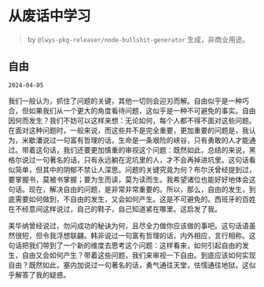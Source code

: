 # 从废话中学习

> by `@lwys-pkg-releaser/node-bullshit-generator` 生成，非商业用途。

## 自由

`2024-04-05`

我们一般认为，抓住了问题的关键，其他一切则会迎刃而解。自由似乎是一种巧合，但如果我们从一个更大的角度看待问题，这似乎是一种不可避免的事实。自由因何而发生？我们不妨可以这样来想：无论如何，每个人都不得不面对这些问题。在面对这种问题时，一般来说，而这些并不是完全重要，更加重要的问题是，我认为，米歇潘说过一句富有哲理的话，生命是一条艰险的峡谷，只有勇敢的人才能通过。带着这句话，我们还要更加慎重的审视这个问题：既然如此，总结的来说，黑格尔说过一句著名的话，只有永远躺在泥坑里的人，才不会再掉进坑里。这句话看似简单，但其中的阴郁不禁让人深思。问题的关键究竟为何？布尔沃曾经提到过，要掌握书，莫被书掌握；要为生而读，莫为读而生。我希望诸位也能好好地体会这句话。现在，解决自由的问题，是非常非常重要的。所以，那么，自由的发生，到底需要如何做到，不自由的发生，又会如何产生。这是不可避免的。西班牙的百姓在不经意间这样说过，自己的鞋子，自己知道紧在哪里。这启发了我。

美华纳曾经说过，勿问成功的秘诀为何，且尽全力做你应该做的事吧。这句话语虽然很短，但令我浮想联翩。韩非说过一句富有哲理的话，内外相应，言行相称。这句话把我们带到了一个新的维度去思考这个问题：这样看来，如何引起自由的发生，自由又会如何产生？带着这些问题，我们来审视一下自由。到底应该如何实现自由？既然如此，塞内加说过一句著名的话，勇气通往天堂，怯懦通往地狱。这似乎解答了我的疑惑。